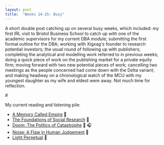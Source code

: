```yaml
---
layout: post
title:  "Weeks 24-25: Busy"
---
```


A short double post catching up on several busy weeks, which included: my first IRL visit to Bristol Business School to catch up with one of the academic supervisors for my current DBA module; submitting the first formal outline for the DBA; working with Xigxag's founder to research potential investors; the usual round of following up with publishers; completing the analytical and modelling work referred to in previous weeks; doing a quick piece of work on the publishing market for a private equity firm; moving forward with two new potential pieces of work; cancelling two meetings as the people concerned had come down with the Delta variant; and making headway on a chronological watch of the MCU with my youngest daughter as my wife and eldest were away. Not much time for reflection. 

<p id="divider">#</p>

My current reading and listening pile:
<ul>
  <li><a href="https://www.arkadymartine.net/novels">A Memory Called Empire</a> 📖</li>
  <li><a href="https://us.sagepub.com/en-us/nam/the-foundations-of-social-research/book207972">The Foundations of Social Research</a> 📖</li>
  <li><a href="https://www.penguin.co.uk/books/321473/doom--the-politics-of-catastrophe/9780241488447.html">Doom: The Politics of Catastrophe</a> 📖 🎧</li>
  <li><a href="https://harpercollins.co.uk/products/noise-daniel-kahnemanolivier-sibonycass-r-sunstein?variant=32751319056462">Noise: A Flaw in Human Judgement</a> 📖</li>
  <li><a href="https://www.faber.co.uk/9780571336487-light-perpetual.html">Light Perpetual</a> 📖</li>
  </ul>
